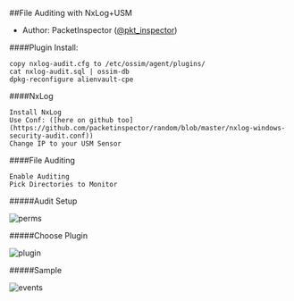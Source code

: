##File Auditing with NxLog+USM

- Author: PacketInspector ([@pkt_inspector](https://twitter.com/pkt_inspector))

####Plugin Install:

```
copy nxlog-audit.cfg to /etc/ossim/agent/plugins/
cat nxlog-audit.sql | ossim-db
dpkg-reconfigure alienvault-cpe
```

####NxLog

```
Install NxLog
Use Conf: ([here on github too](https://github.com/packetinspector/random/blob/master/nxlog-windows-security-audit.conf))
Change IP to your USM Sensor
```

####File Auditing

```
Enable Auditing
Pick Directories to Monitor
```

#####Audit Setup

![perms](https://raw.githubusercontent.com/packetinspector/AlienVault-Plugins/master/NxLog-FileAudit/perms.png)

#####Choose Plugin

![plugin](https://raw.githubusercontent.com/packetinspector/AlienVault-Plugins/master/NxLog-FileAudit/plugin.png)

#####Sample

![events](https://raw.githubusercontent.com/packetinspector/AlienVault-Plugins/master/NxLog-FileAudit/events.png)